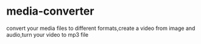 # media-converter
convert your media files to different formats,create a video from image and audio,turn your video to mp3 file
